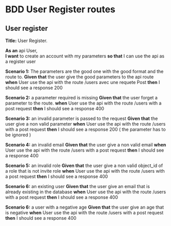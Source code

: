 # BDD User Register routes

## User register

**Title:** User Register.  

**As an** api User,  
**I want** to create an account with my parameters
**so that** I can use the api as a register user

**Scenario 1:** The parameters are the good one with the good format and the route to.
**Given that** the user give the good parameters to the api route
**when** User use the api with the route /users avec une requete Post
**then** I should see a response 200

**Scenario 2:** a parameter required is missing
**Given that** the user forget a parameter to the route.
**when** User use the api with the route /users with a post request
**then** I should see a response 400

**Scenario 3:** an invalid parameter is passed to the request
**Given that** the user give a non valid parameter
**when** User use the api with the route /users with a post request
**then** I should see a response 200 ( the parameter has to be ignored )

**Scenario 4:** an invalid email
**Given that** the user give a non valid email
**when** User use the api with the route /users with a post request
**then** I should see a response 400

**Scenario 5:** an invalid role
**Given that** the user give a non valid object_id of a role that is not invite role
**when** User use the api with the route /users with a post request
**then** I should see a response 400

**Scenario 6:** an existing user 
**Given that** the user give an email that is already existing in the database
**when** User use the api with the route /users with a post request
**then** I should see a response 400

**Scenario 6:** a user with a negative age 
**Given that** the user give an age that is negative
**when** User use the api with the route /users with a post request
**then** I should see a response 400